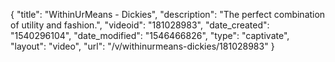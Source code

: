{
    "title": "WithinUrMeans - Dickies",
    "description": "The perfect combination of utility and fashion.",
    "videoid": "181028983",
    "date_created": "1540296104",
    "date_modified": "1546466826",
    "type": "captivate",
    "layout": "video",
    "url": "\/v\/withinurmeans-dickies\/181028983"
}